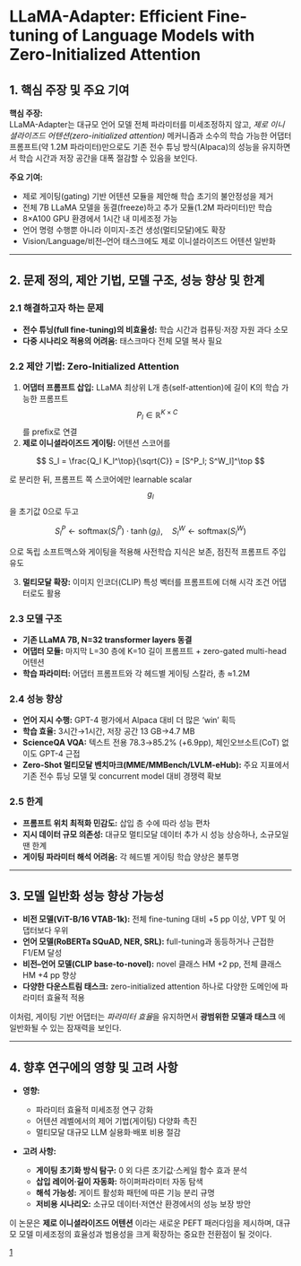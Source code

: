 # LLaMA-Adapter: Efficient Fine-tuning of Language Models with Zero-Initialized Attention

## 1. 핵심 주장 및 주요 기여  
**핵심 주장:**  
LLaMA-Adapter는 대규모 언어 모델 전체 파라미터를 미세조정하지 않고, *제로 이니셜라이즈드 어텐션(zero-initialized attention)* 메커니즘과 소수의 학습 가능한 어댑터 프롬프트(약 1.2M 파라미터)만으로도 기존 전수 튜닝 방식(Alpaca)의 성능을 유지하면서 학습 시간과 저장 공간을 대폭 절감할 수 있음을 보인다.

**주요 기여:**  
- 제로 게이팅(gating) 기반 어텐션 모듈을 제안해 학습 초기의 불안정성을 제거  
- 전체 7B LLaMA 모델을 동결(freeze)하고 추가 모듈(1.2M 파라미터)만 학습  
- 8×A100 GPU 환경에서 1시간 내 미세조정 가능  
- 언어 명령 수행뿐 아니라 이미지-조건 생성(멀티모달)에도 확장  
- Vision/Language/비전–언어 태스크에도 제로 이니셜라이즈드 어텐션 일반화  

***

## 2. 문제 정의, 제안 기법, 모델 구조, 성능 향상 및 한계

### 2.1 해결하고자 하는 문제  
- **전수 튜닝(full fine-tuning)의 비효율성:** 학습 시간과 컴퓨팅·저장 자원 과다 소모  
- **다중 시나리오 적용의 어려움:** 태스크마다 전체 모델 복사 필요  

### 2.2 제안 기법: Zero-Initialized Attention  
1. **어댑터 프롬프트 삽입:** LLaMA 최상위 L개 층(self-attention)에 길이 K의 학습 가능한 프롬프트 $$P_l\in\mathbb{R}^{K\times C}$$를 prefix로 연결  
2. **제로 이니셜라이즈드 게이팅:** 어텐션 스코어를  

$$
     S_l = \frac{Q_l K_l^\top}{\sqrt{C}}
     = [S^P_l; S^W_l]^\top
   $$  
   
로 분리한 뒤, 프롬프트 쪽 스코어에만 learnable scalar $$g_l$$을 초기값 0으로 두고  

$$
     S^P_l \leftarrow \text{softmax}(S^P_l)\cdot\tanh(g_l),\quad
     S^W_l \leftarrow \text{softmax}(S^W_l)
   $$  
   
으로 독립 소프트맥스와 게이팅을 적용해 사전학습 지식은 보존, 점진적 프롬프트 주입 유도  

3. **멀티모달 확장:** 이미지 인코더(CLIP) 특성 벡터를 프롬프트에 더해 시각 조건 어댑터로도 활용  

### 2.3 모델 구조  
- **기존 LLaMA 7B, N=32 transformer layers 동결**  
- **어댑터 모듈:** 마지막 L=30 층에 K=10 길이 프롬프트 + zero-gated multi-head 어텐션  
- **학습 파라미터:** 어댑터 프롬프트와 각 헤드별 게이팅 스칼라, 총 ≈1.2M  

### 2.4 성능 향상  
- **언어 지시 수행:** GPT-4 평가에서 Alpaca 대비 더 많은 ‘win’ 획득  
- **학습 효율:** 3시간→1시간, 저장 공간 13 GB→4.7 MB  
- **ScienceQA VQA:** 텍스트 전용 78.3→85.2% (+6.9pp), 체인오브소트(CoT) 없이도 GPT-4 근접  
- **Zero-Shot 멀티모달 벤치마크(MME/MMBench/LVLM-eHub):** 주요 지표에서 기존 전수 튜닝 모델 및 concurrent model 대비 경쟁력 확보  

### 2.5 한계  
- **프롬프트 위치 최적화 민감도:** 삽입 층 수에 따라 성능 편차  
- **지시 데이터 규모 의존성:** 대규모 멀티모달 데이터 추가 시 성능 상승하나, 소규모일 땐 한계  
- **게이팅 파라미터 해석 어려움:** 각 헤드별 게이팅 학습 양상은 불투명  

***

## 3. 모델 일반화 성능 향상 가능성

- **비전 모델(ViT-B/16 VTAB-1k):** 전체 fine-tuning 대비 +5 pp 이상, VPT 및 어댑터보다 우위  
- **언어 모델(RoBERTa SQuAD, NER, SRL):** full-tuning과 동등하거나 근접한 F1/EM 달성  
- **비전–언어 모델(CLIP base-to-novel):** novel 클래스 HM +2 pp, 전체 클래스 HM +4 pp 향상  
- **다양한 다운스트림 태스크:** zero-initialized attention 하나로 다양한 도메인에 파라미터 효율적 적용  

이처럼, 게이팅 기반 어댑터는 *파라미터 효율*을 유지하면서 **광범위한 모델과 태스크** 에 일반화될 수 있는 잠재력을 보인다.

***

## 4. 향후 연구에의 영향 및 고려 사항

- **영향:**  
  - 파라미터 효율적 미세조정 연구 강화  
  - 어텐션 레벨에서의 제어 기법(게이팅) 다양화 촉진  
  - 멀티모달 대규모 LLM 실용화·배포 비용 절감  

- **고려 사항:**  
  - **게이팅 초기화 방식 탐구:** 0 외 다른 초기값·스케일 함수 효과 분석  
  - **삽입 레이어·길이 자동화:** 하이퍼파라미터 자동 탐색  
  - **해석 가능성:** 게이트 활성화 패턴에 따른 기능 분리 규명  
  - **저비용 시나리오:** 소규모 데이터·저연산 환경에서의 성능 보장 방안  

이 논문은 **제로 이니셜라이즈드 어텐션** 이라는 새로운 PEFT 패러다임을 제시하며, 대규모 모델 미세조정의 효율성과 범용성을 크게 확장하는 중요한 전환점이 될 것이다.

[1](https://ppl-ai-file-upload.s3.amazonaws.com/web/direct-files/attachments/22370781/2b00131d-412b-42dd-b1a9-e57726c134b3/2303.16199v3.pdf)
